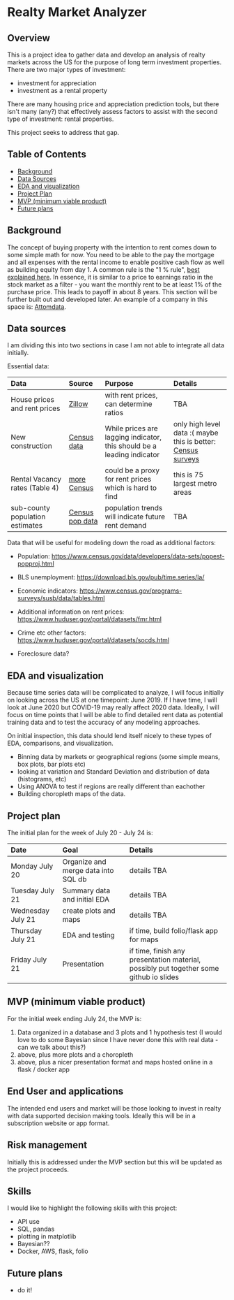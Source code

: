 # Realty Market Analyzer

## Overview

This is a project idea to gather data and develop an analysis of realty markets across the US for the purpose of long term investment properties. There are two major types of investment:

- investment for appreciation
- investment as a rental property

There are many housing price and appreciation prediction tools, but there isn't many (any?) that effectively assess factors to assist with the second type of investment: rental properties.

This project seeks to address that gap.

## Table of Contents

* [Background](#background)
* [Data Sources](#data-sources)
* [EDA and visualization](#EDA-and-visualization)
* [Project Plan](#project-plan)
* [MVP (minimum viable product)](#mvp-minimum-viable-product)
* [Future plans](#future-plans)

## Background

The concept of buying property with the intention to rent comes down to some simple math for now.  You need to be able to the pay the mortgage and all expenses with the rental income to enable positive cash flow as well as building equity from day 1.  A common rule is the "1 % rule", [best explained here](https://affordanything.com/one-percent-rule-gross-rent-multiplier/).  In essence, it is similar to a price to earnings ratio in the stock market as a filter - you want the monthly rent to be at least 1% of the purchase price.  This leads to payoff in about 8 years.  This section will be further built out and developed later.
An example of a company in this space is: 
[Attomdata](https://www.attomdata.com/industries/real-estate).

## Data sources

I am dividing this into two sections in case I am not able to integrate all data initially.

Essential data:

| Data                | Source                              | Purpose    | Details
| :----------------   | :---                                | :---       | :---
| House prices and rent prices      | [Zillow](https://www.zillow.com/research/data/) | with rent prices, can determine ratios | TBA
| New construction                  | [Census data](https://www.census.gov/construction/nrc/index.html) | While prices are lagging indicator, this should be a leading indicator | only high level data :( maybe this is better: [Census surveys](https://www.census.gov/construction/bps/msaannual.html)
| Rental Vacancy rates (Table 4)     | [more Census](https://www.census.gov/housing/hvs/data/rates.html) | could be a proxy for rent prices which is hard to find | this is 75 largest metro areas
| sub-county population estimates    | [Census pop data](https://www.census.gov/data/tables/time-series/demo/popest/2010s-total-cities-and-towns.html#ds)   | population trends will indicate future rent demand | TBA

Data that will be useful for modeling down the road as additional factors:

* Population:
https://www.census.gov/data/developers/data-sets/popest-popproj.html

* BLS unemployment:
https://download.bls.gov/pub/time.series/la/

* Economic indicators:
https://www.census.gov/programs-surveys/susb/data/tables.html

* Additional information on rent prices:
https://www.huduser.gov/portal/datasets/fmr.html

* Crime etc other factors:
https://www.huduser.gov/portal/datasets/socds.html

* Foreclosure data?

## EDA and visualization
Because time series data will be complicated to analyze, I will focus initially on looking across the US at one timepoint: June 2019.  If I have time, I will look at June 2020 but COVID-19 may really affect 2020 data.  Ideally, I will focus on time points that I will be able to find detailed rent data as potential training data and to test the accuracy of any modeling approaches.

On initial inspection, this data should lend itself nicely to these types of EDA, comparisons, and visualization.  

* Binning data by markets or geographical regions (some simple means, box plots, bar plots etc)
* looking at variation and Standard Deviation and distribution of data (histograms, etc)
* Using ANOVA to test if regions are really different than eachother
* Building choropleth maps of the data.

## Project plan
The initial plan for the week of July 20 - July 24 is:

| Date                | Goal                                | Details
| :----------------   | :---                                | :---
| Monday July 20      | Organize and merge data into SQL db | details TBA
| Tuesday July 21     | Summary data and initial EDA        | details TBA
| Wednesday July 21   | create plots and maps               | details TBA
| Thursday July 21    | EDA and testing                     | if time, build folio/flask app for maps
| Friday July 21      | Presentation                        | if time, finish any presentation material, possibly put together some github io slides

## MVP (minimum viable product)

For the initial week ending July 24, the MVP is:

1. Data organized in a database and 3 plots and 1 hypothesis test (I would love to do some Bayesian since I have never done this with real data - can we talk about this?)
2. above, plus more plots and a choropleth
3. above, plus a nicer presentation format and maps hosted online in a flask / docker app

## End User and applications

The intended end users and market will be those looking to invest in realty with data supported decision making tools.  Ideally this will be in a subscription website or app format.

## Risk management

Initially this is addressed under the MVP section but this will be updated as the project proceeds.

## Skills

I would like to highlight the following skills with this project:

* API use
* SQL, pandas
* plotting in matplotlib
* Bayesian??
* Docker, AWS, flask, folio

## Future plans
* do it!